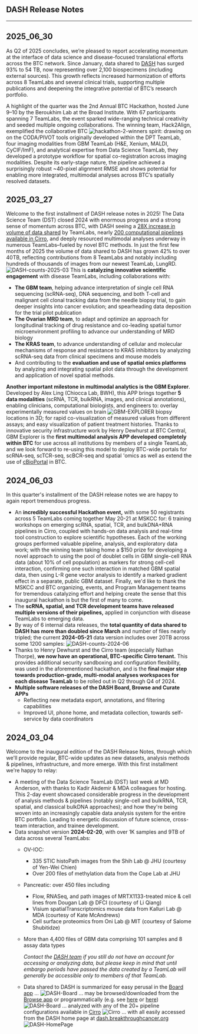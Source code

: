 
<style>
   .navbar { display: none; }
   .bs-sidebar
</style>

## DASH Release Notes
<hr>

## **2025_06_30**
As Q2 of 2025 concludes, we’re pleased to report accelerating momentum at the interface of data science and disease-focused translational efforts across the BTC network. Since January, data shared to [DASH](https://dash.breakthroughcancer.org)
has surged 93% to 54 TB, now representing over 2,100 biospecimens (including external sources). This growth reflects increased harmonization of efforts across 8 TeamLabs and several clinical trials, supporting multiple publications and deepening the integrative potential of BTC’s research portfolio.

A highlight of the quarter was the 2nd Annual BTC Hackathon, hosted June 9–10 by the Beroukhim Lab at the Broad Institute. With 67 participants spanning 7 TeamLabs, the event sparked wide-ranging technical creativity and seeded multiple ongoing collaborations. The winning team, Hack2Align, exemplified the collaborative BTC 
![hackathon-2-winners](img/hackathon-2-winners.png)
spirit: drawing on
on the CODA/PIVOT tools originally developed within the DPT TeamLab, four imaging modalities from GBM TeamLab (H&E, Xenium, MALDI, CyCIF/ImF), and analytical expertise from Data Science TeamLab, they developed a prototype workflow for spatial co-registration across imaging modalities. Despite its early-stage nature, the pipeline achieved a surprisingly robust ~40-pixel alignment RMSE and shows potential for enabling more integrated, multimodal analyses across BTC’s spatially resolved datasets.

## **2025_03_27**
Welcome to the first installment of DASH release notes in 2025! The Data Science
Team (DST) closed 2024 with enormous progress and a strong sense of momentum across
BTC, with DASH seeing a
<a href="https://board.breakthroughcancer.org" rel="noopener noreferrer" target="_blank">28X increase in volume of data shared</a>
by TeamLabs, nearly
<a href="https://breakthroughcancer.cirro.bio" rel="noopener noreferrer" target="_blank">200 computational pipelines available in Cirro</a>,
and deeply resourced multimodal analyses underway in numerous TeamLabs&ndash;fueled by novel BTC methods.  In just the first few months
of 2025 the volume of data shared to DASH has grown 42% to over 40TB, reflecting contributions from 8 TeamLabs and notably 
including hundreds of thousands of images from our newest TeamLab, LungRD.
![DASH-counts-2025-03](img/dash-counts-2025-03-26.png) This is **catalyzing innovative scientific engagement** with disease TeamLabs, including collaborations with:

- **The GBM team**, helping advance interpretation of single cell RNA sequencing (scRNA-seq), DNA sequencing, and both T-cell and malignant cell clonal tracking data from the needle biopsy trial, to gain deeper insights into cancer evolution; and spearheading data deposition for the trial pilot publication
- **The Ovarian MRD team**, to adapt and optimize an approach for longitudinal tracking of drug resistance and co-leading spatial tumor microenvironment profiling to advance our understanding of MRD biology
- **The KRAS team**, to advance understanding of cellular and molecular mechanisms of response and resistance to KRAS inhibitors by analyzing scRNA-seq data from clinical specimens and mouse models
- And contributing to the **evaluation and use of spatial omics platforms** by analyzing and integrating spatial pilot data through the development and application of novel spatial methods.

**Another important milestone in multimodal analytics is the GBM Explorer**. Developed by Alex Ling (Chiocca Lab, BWH), this APP brings together **5 data modalities** (scRNA, TCR, bulkRNA, images, and clinical annotations), enabling clinicians, computational biologists, and engineers to: overlay experimentally measured values on brain 
![GBM-EXPLORER](../img/gbm-explorer.png)
biopsy locations in 3D; for rapid co-visualization of measured values from different assays; and easy visualization of patient treatment histories.  Thanks to innovative security infrastructure work by Henry Dewhurst at BTC Central, GBM Explorer is the **first multimodal analysis APP developed completely within BTC** for use across all institutions by members of a single TeamLab, and we look forward to re-using this model to deploy BTC-wide portals for scRNA-seq, scTCR-seq, scBCR-seq and spatial 'omics as well as extend the use of [cBioPortal](https://www.cbioportal.org) in BTC.

## **2024_06_03**

In this quarter's installment of the DASH release notes we are happy to again report tremendous progress.

- An **incredibly successful Hackathon event,** with some 50 registrants across 5 TeamLabs coming together
May 20-21 at MSKCC for: 6 training workshops on emerging scRNA, spatial, TCR, and bulkDNA+RNA pipelines
in Cirro, coupled with hands-on data analysis and real-time tool construction to explore scientific hypotheses.
Each of the working groups performed valuable pipeline, analysis, and exploratory data work; with the winning team
taking home a $150 prize for developing a novel approach to using the pool of doublet cells in GBM single-cell
RNA data (about 10% of cell population) as markers for strong cell-cell interaction, confirming one such 
interaction in matched GBM spatial data, then using L-R gene vector analysis to identify a marked 
gradient effect in a separate, public GBM dataset.  Finally, we'd like to thank the MSKCC and BTC organizing,
events, and Program Management teams for tremendous catalyzing effort and helping create the sense that this
inaugural hackathon is but the first of many to come.
- The **scRNA, spatial, and TCR development teams have released multiple versions of their pipelines,** applied 
in conjunction with disease TeamLabs to emerging data.
- By way of 6 internal data releases, the **total quantity of data shared to DASH has more than
doubled since March** and number of files nearly tripled; the current **2024-05-21** data version
includes over 20TB across some 1200 samples:
![DASH-counts-2024-06](img/dash-counts-2024-06-03.png)
- Thanks to Henry Dewhurst and the Cirro team (especially Nathan Thorpe), **we now have an operational, BTC-specific
Cirro tenant.** This provides additional security sandboxing and configuration flexibility, was used in the 
aforementioned hackathon, and is the **final major step towards production-grade, multi-modal analyses workspaces
for each disease TeamLab** to be rolled out in Q2 through Q4 of 2024.
- **Multiple software releases of the DASH Board, Browse and Curate APPs**
    - Reflecting new metadata export, annotations, and filtering capabilities
	- Improved UI, phone home, and metadata collection, towards self-service by data coordinators


## **2024_03_04**

Welcome to the inaugural edition of the DASH Release Notes, through which we'll provide regular, BTC-wide updates as new datasets, analysis methods & pipelines, infrastructure, and more emerge.  With this first installment we're happy to relay:

- A meeting of the Data Science TeamLab (DST) last week at MD Anderson, with thanks to Kadir Akdemir & MDA colleagues for hosting.  This 2-day event showcased considerable progress in the development of analysis methods & pipelines (notably single-cell and bulkRNA, TCR, spatial, and classical bulkDNA approaches); and how they're being woven into an increasingly capable data analysis system for the entire BTC portfolio.  Leading to energetic discussion of future science, cross-team interaction, and trainee development.
- Data snapshot version **2024-02-20**, with over 1K samples and 9TB of data across several TeamLabs:
    - OV-IOC:
        - 335 STIC histoPath images from the Shih Lab @ JHU (courtesy of Yen-Wei Chien)
        - Over 200 files of methylation data from the Cope Lab at JHU
    - Pancreatic: over 450 files including
        - Flow, RNASeq, and path images of MRTX1133-treated mice & cell lines from Dougan Lab @ DFCI (courtesy of Li Qiang)
        - Visium spatialTranscriptomics mouse data from Kalluri Lab @ MDA (courtesy of Kate McAndrews)
        - Cell surface proteomics from Oni Lab @ MIT (courtesy of Salome Shubitidze)
    - More than 4,400 files of GBM data comprising 101 samples and 8 assay data types

        _Contact the [DASH team](mailto:dash@breakthroughcancer.org) if you still do not have an account for accessing or analyzing data, but please keep in mind that until embargo periods have passed the data created by a TeamLab will generally be accessible only to members of that TeamLab._

    - Data shared to DASH is summarized for easy perusal in the
	[Board app](https://board.breakthroughcancer.org) ...
![DASH-Board](img/dash-board.png)
    ... may be browsed/downloaded from the [Browse app](https://data.breakthroughcancer.org) or
	programmatically (e.g. see
	<a href="https://cloud.google.com/sdk/gcloud/reference/storage">here</a> or
	<a href="https://cloud.google.com/storage/docs/gsutil">here</a>)
    ![DASH-Board](img/dash-browse.png)
    ... analyzed with any of the 20+ pipeline configurations available in [Cirro](https://cirro.bio)
    ![Cirro](img/cirro-aims.png)
    ... with all easily accessed from the DASH home page at
    [dash.breakthroughcancer.org](https://dash.breakthroughcancer.org)
    ![DASH-HomePage](img/dash-home.png)
